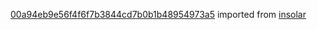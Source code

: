[00a94eb9e56f4f6f7b3844cd7b0b1b48954973a5](https://github.com/insolar/insolar/commit/00a94eb9e56f4f6f7b3844cd7b0b1b48954973a5) imported from [insolar](https://github.com/insolar/insolar)
